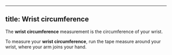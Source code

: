 ***

## title: Wrist circumference

The **wrist circumference** measurement is the circumference of your wrist.

To measure your **wrist circumference**, run the tape measure around your wrist, where your arm joins your hand.
